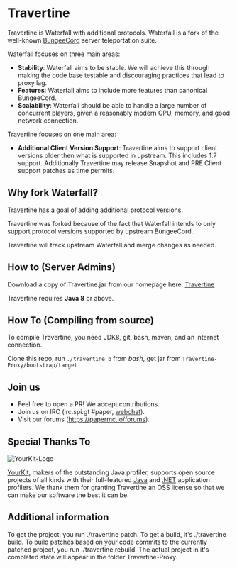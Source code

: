 Travertine
=========

Travertine is Waterfall with additional protocols. Waterfall is a fork of the well-known [BungeeCord](https://github.com/SpigotMC/BungeeCord) server teleportation suite.

Waterfall focuses on three main areas:

* **Stability**: Waterfall aims to be stable. We will achieve this through making the code base testable and discouraging practices that lead to proxy lag.
* **Features**: Waterfall aims to include more features than canonical BungeeCord.
* **Scalability**: Waterfall should be able to handle a large number of concurrent players, given a reasonably modern CPU, memory, and good network connection.

Travertine focuses on one main area:

* **Additional Client Version Support**: Travertine aims to support client versions older then what is supported in upstream. This includes 1.7 support. Additionally Travertine may release Snapshot and PRE Client support patches as time permits.

## Why fork Waterfall?

Travertine has a goal of adding additional protocol versions.

Travertine was forked because of the fact that Waterfall intends to only support protocol versions supported by upstream BungeeCord. 

Travertine will track upstream Waterfall and merge changes as needed.

## How to (Server Admins)

Download a copy of Travertine.jar from our homepage here: [Travertine](https://papermc.io/downloads#Travertine)

Travertine requires **Java 8** or above.

## How To (Compiling from source)

To compile Travertine, you need JDK8, git, bash, maven, and an internet connection.

Clone this repo, run `./travertine b` from *bash*, get jar from `Travertine-Proxy/bootstrap/target`

## Join us

* Feel free to open a PR! We accept contributions.
* Join us on IRC (irc.spi.gt #paper, [webchat](http://irc.spi.gt/iris/?nick=&channels=paper)).
* Visit our forums (https://papermc.io/forums).

Special Thanks To
-----------------
![YourKit-Logo](https://yourkit.com/images/yklogo.png)

[YourKit](https://yourkit.com/), makers of the outstanding Java profiler, supports open source projects of all kinds with their full-featured [Java](https://yourkit.com/features/) and [.NET](https://yourkit.com/dotnet/features/) application profilers. We thank them for granting Travertine an OSS license so that we can make our software the best it can be.

Additional information
-----------------
To get the project, you run ./travertine patch.  To get a build, it's ./travertine build.  To build patches based on your code commits to the currently patched project, you run ./travertine rebuild.
The actual project in it's completed state will appear in the folder Travertine-Proxy.
